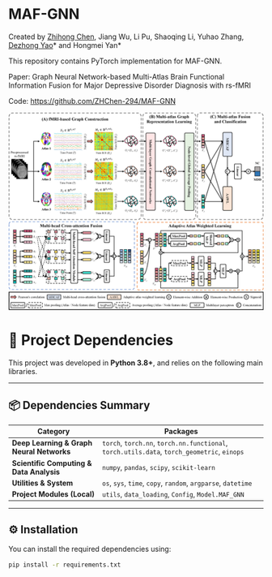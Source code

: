 # MAF-GNN

Created by [Zhihong Chen](https://github.com/ZHChen-294), Jiang Wu, Li Pu, Shaoqing Li, Yuhao Zhang, [Dezhong Yao](https://scholar.google.com.hk/citations?user=ClUoWqsAAAAJ&hl=zh-CN&oi=ao)* and Hongmei Yan*

<!-- _The Clinical Hospital of Chengdu Brain Science Institute, Sichuan Institute for Brain Science and Brain-Inspired Intelligence, School of Life Science and
Technology, University of Electronic Science and Technology of China, Chengdu, 610054, Sichuan, China_ -->

This repository contains PyTorch implementation for MAF-GNN.

Paper: Graph Neural Network-based Multi-Atlas Brain Functional Information Fusion for Major Depressive Disorder Diagnosis with rs-fMRI
<!-- Submitted to [**Biomedical Signal Processing and Control**](https://www.sciencedirect.com/journal/biomedical-signal-processing-and-control) (In Revising). -->

Code: https://github.com/ZHChen-294/MAF-GNN

<div align="center">
  <img src="https://github.com/ZHChen-294/MAC-GNN/blob/main/Img/MAF-GNN.png">
</div>


# 🧠 Project Dependencies

This project was developed in **Python 3.8+**, and relies on the following main libraries.

---

## 📦 Dependencies Summary

| Category | Packages |
|-----------|-----------|
| **Deep Learning & Graph Neural Networks** | `torch`, `torch.nn`, `torch.nn.functional`, `torch.utils.data`, `torch_geometric`, `einops` |
| **Scientific Computing & Data Analysis** | `numpy`, `pandas`, `scipy`, `scikit-learn` |
| **Utilities & System** | `os`, `sys`, `time`, `copy`, `random`, `argparse`, `datetime` |
| **Project Modules (Local)** | `utils`, `data_loading`, `Config`, `Model.MAF_GNN` |

---

## ⚙️ Installation

You can install the required dependencies using:

```bash
pip install -r requirements.txt

